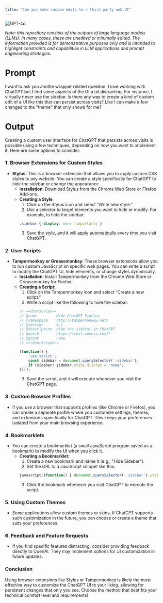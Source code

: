 ```yaml
---
title: "Can you make custom edits to a third party web UI"
---
```

![GPT-4o](https://img.shields.io/badge/GPT--4o-3333FF?style=for-the-badge&logo=openai&logoColor=white)



*Note: this repository consists of the outputs of large language models (LLMs). In many cases, these are unedited or minimally edited. The information provided is for demonstrative purposes only and is intended to highlight constraints and capabilities in LLM applications and prompt engineering strategies.*


# Prompt

I want to ask you anothe wrapper related question. I love working with ChatGPT but I find some aspects of the UI a bit distracting. For instance, I virtually never use the sidebar. Is there any way to create a kind of custom edit of a UI like this that can persist across visits? Like I can make a few changes to the "theme" that only shows for me?

# Output

Creating a custom user interface for ChatGPT that persists across visits is possible using a few techniques, depending on how you want to implement it. Here are some options to consider:

### 1. **Browser Extensions for Custom Styles**
   - **Stylus**: This is a browser extension that allows you to apply custom CSS styles to any website. You can create a style specifically for ChatGPT to hide the sidebar or change the appearance.
     - **Installation**: Download Stylus from the Chrome Web Store or Firefox Add-ons.
     - **Creating a Style**:
       1. Click on the Stylus icon and select "Write new style."
       2. Use a selector to target elements you want to hide or modify. For example, to hide the sidebar:
         ```css
         .sidebar { display: none !important; }
         ```
       3. Save the style, and it will apply automatically every time you visit ChatGPT.

### 2. **User Scripts**
   - **Tampermonkey or Greasemonkey**: These browser extensions allow you to run custom JavaScript on specific web pages. You can write a script to modify the ChatGPT UI, hide elements, or change styles dynamically.
     - **Installation**: Install Tampermonkey from the Chrome Web Store or Greasemonkey for Firefox.
     - **Creating a Script**:
       1. Click on the Tampermonkey icon and select "Create a new script."
       2. Write a script like the following to hide the sidebar:
         ```javascript
         // ==UserScript==
         // @name         Hide ChatGPT Sidebar
         // @namespace    http://tampermonkey.net/
         // @version      0.1
         // @description  Hide the sidebar in ChatGPT
         // @match        https://chat.openai.com/*
         // @grant        none
         // ==/UserScript==

         (function() {
             'use strict';
             const sidebar = document.querySelector('.sidebar');
             if (sidebar) sidebar.style.display = 'none';
         })();
         ```
       3. Save the script, and it will execute whenever you visit the ChatGPT page.

### 3. **Custom Browser Profiles**
   - If you use a browser that supports profiles (like Chrome or Firefox), you can create a separate profile where you customize settings, themes, and extensions specifically for ChatGPT. This keeps your preferences isolated from your main browsing experience.

### 4. **Bookmarklets**
   - You can create a bookmarklet (a small JavaScript program saved as a bookmark) to modify the UI when you click it.
     - **Creating a Bookmarklet**:
       1. Create a new bookmark and name it (e.g., "Hide Sidebar").
       2. Set the URL to a JavaScript snippet like this:
         ```javascript
         javascript:(function() { document.querySelector('.sidebar').style.display = 'none'; })();
         ```
       3. Click the bookmark whenever you visit ChatGPT to execute the script.

### 5. **Using Custom Themes**
   - Some applications allow custom themes or skins. If ChatGPT supports such customization in the future, you can choose or create a theme that suits your preferences.

### 6. **Feedback and Feature Requests**
   - If you find specific features distracting, consider providing feedback directly to OpenAI. They may implement options for UI customization in future updates.

### Conclusion
Using browser extensions like Stylus or Tampermonkey is likely the most effective way to customize the ChatGPT UI to your liking, allowing for persistent changes that only you see. Choose the method that best fits your technical comfort level and requirements!
